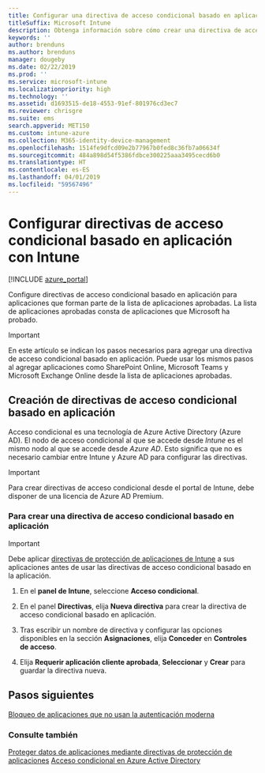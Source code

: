 ```yaml
---
title: Configurar una directiva de acceso condicional basado en aplicación con Intune
titleSuffix: Microsoft Intune
description: Obtenga información sobre cómo crear una directiva de acceso condicional basado en aplicación con Intune.
keywords: ''
author: brenduns
ms.author: brenduns
manager: dougeby
ms.date: 02/22/2019
ms.prod: ''
ms.service: microsoft-intune
ms.localizationpriority: high
ms.technology: ''
ms.assetid: d1693515-de18-4553-91ef-801976cd3ec7
ms.reviewer: chrisgre
ms.suite: ems
search.appverid: MET150
ms.custom: intune-azure
ms.collection: M365-identity-device-management
ms.openlocfilehash: 1514fe9dfcd09e2b77967b0fed8c36fb7a06634f
ms.sourcegitcommit: 484a898d54f5386fdbce300225aaa3495cecd6b0
ms.translationtype: HT
ms.contentlocale: es-ES
ms.lasthandoff: 04/01/2019
ms.locfileid: "59567496"
---
```

# <a name="set-up-app-based-conditional-access-policies-with-intune"></a>Configurar directivas de acceso condicional basado en aplicación con Intune

[!INCLUDE [azure_portal](./includes/azure_portal.md)]

Configure directivas de acceso condicional basado en aplicación para aplicaciones que forman parte de la lista de aplicaciones aprobadas. La lista de aplicaciones aprobadas consta de aplicaciones que Microsoft ha probado.

> [!IMPORTANT]
> En este artículo se indican los pasos necesarios para agregar una directiva de acceso condicional basado en aplicación. Puede usar los mismos pasos al agregar aplicaciones como SharePoint Online, Microsoft Teams y Microsoft Exchange Online desde la lista de aplicaciones aprobadas.

## <a name="create-app-based-conditional-access-policies"></a>Creación de directivas de acceso condicional basado en aplicación
Acceso condicional es una tecnología de Azure Active Directory (Azure AD). El nodo de acceso condicional al que se accede desde *Intune* es el mismo nodo al que se accede desde *Azure AD*. Esto significa que no es necesario cambiar entre Intune y Azure AD para configurar las directivas.

> [!IMPORTANT]
> Para crear directivas de acceso condicional desde el portal de Intune, debe disponer de una licencia de Azure AD Premium.

### <a name="to-create-an-app-based-conditional-access-policy"></a>Para crear una directiva de acceso condicional basado en aplicación

> [!IMPORTANT]
> Debe aplicar [directivas de protección de aplicaciones de Intune](app-protection-policies.md) a sus aplicaciones antes de usar las directivas de acceso condicional basado en la aplicación.

1. En el **panel de Intune**, seleccione **Acceso condicional**.

2. En el panel **Directivas**, elija **Nueva directiva** para crear la directiva de acceso condicional basado en aplicación.

4. Tras escribir un nombre de directiva y configurar las opciones disponibles en la sección **Asignaciones**, elija **Conceder** en **Controles de acceso**.

5. Elija **Requerir aplicación cliente aprobada**, **Seleccionar** y **Crear** para guardar la directiva nueva.

## <a name="next-steps"></a>Pasos siguientes
[Bloqueo de aplicaciones que no usan la autenticación moderna](app-modern-authentication-block.md)

### <a name="see-also"></a>Consulte también

[Proteger datos de aplicaciones mediante directivas de protección de aplicaciones](app-protection-policies.md)
[Acceso condicional en Azure Active Directory](https://docs.microsoft.com/azure/active-directory/active-directory-conditional-access)
